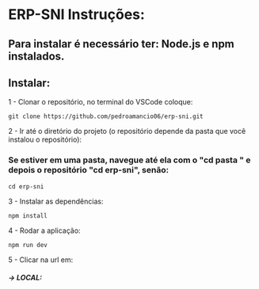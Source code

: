 # ERP-SNI  Instruções:

## Para instalar é necessário ter: Node.js e npm instalados.

## Instalar: 
1 - Clonar o repositório, no terminal do VSCode coloque:
    
    git clone https://github.com/pedroamancio06/erp-sni.git

2 - Ir até o diretório do projeto (o repositório depende da pasta que você instalou o repositório):
   ### Se estiver em uma pasta, navegue até ela com o "cd pasta " e depois o repositório "cd erp-sni", senão: 
   
    cd erp-sni

3 - Instalar as dependências:

    npm install

4 - Rodar a aplicação:
   
    npm run dev

5 - Clicar na url em:
  ##### -> LOCAL: 
